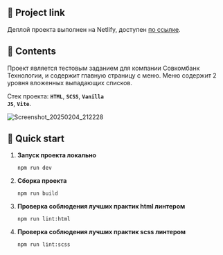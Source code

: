 ## 🚀 Project link
Деплой проекта выполнен на Netlify, доступен [по ссылке](https://electrifymylife-alpaca-menu.netlify.app/).

## 🚀 Contents
Проект является тестовым заданием для компании Совкомбанк Технологии, и содержит главную страницу с меню. Меню содержит 2 уровня вложенных выпадающих списков.

Стек проекта: <strong><code>HTML</code></strong>, <strong><code>SCSS</code></strong>, <strong><code>Vanilla JS</code></strong>, <strong><code>Vite</code></strong>.

![Screenshot_20250204_212228](https://github.com/user-attachments/assets/c39720bb-93af-49fb-b0c0-7cbbb158981e)


## 🚀 Quick start

1.  **Запуск проекта локально**

    ```shell
    npm run dev
    ```

2.  **Сборка проекта**

    ```shell
    npm run build
    ```
3. **Проверка соблюдения лучших практик html линтером**

    ```shell
    npm run lint:html
    ```
4. **Проверка соблюдения лучших практик scss линтером**

    ```shell
    npm run lint:scss
    ```
